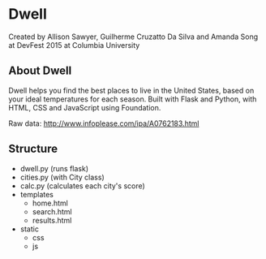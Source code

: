 Dwell
========
Created by Allison Sawyer, Guilherme Cruzatto Da Silva and Amanda Song
at DevFest 2015 at Columbia University

About Dwell
-------------
Dwell helps you find the best places to live in the United States, based on your ideal temperatures for each season.
Built with Flask and Python, with HTML, CSS and JavaScript using Foundation.

Raw data: http://www.infoplease.com/ipa/A0762183.html


Structure
-------------
+ dwell.py  (runs flask)
+ cities.py (with City class)
+ calc.py   (calculates each city's score)
+ templates
    + home.html
    + search.html
    + results.html
+ static
    + css
    + js

